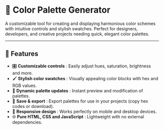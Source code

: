 # 🎨 Color Palette Generator

A customizable tool for creating and displaying harmonious color schemes with intuitive controls and stylish swatches. Perfect for designers, developers, and creative projects needing quick, elegant color palettes.

---

## 🚀 Features  
- 🎛️ **Customizable controls** : Easily adjust hues, saturation, brightness and more.  
- 🖌️ **Stylish color swatches** : Visually appealing color blocks with hex and RGB values.  
- 🔄 **Dynamic palette updates** : Instant preview and modification of palettes.  
- 💾 **Save & export** : Export palettes for use in your projects (copy hex codes or download).  
- 📱 **Responsive design** : Works perfectly on mobile and desktop devices.  
- 🌐 **Pure HTML, CSS and JavaScript** : Lightweight with no external dependencies.
